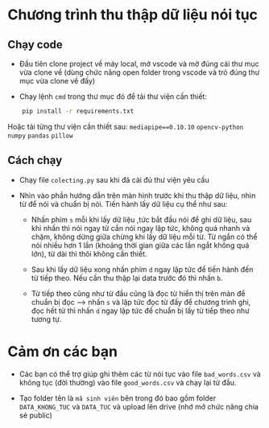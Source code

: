 # Chương trình thu thập dữ liệu nói tục

## Chạy code
- Đầu tiên clone project về máy local, mở vscode và mở đúng cái thư mục vừa clone về (dùng chức năng open folder trong vscode và trỏ đúng thư mục vừa clone về đấy)

- Chạy lệnh `cmd` trong thư mục đó để tải thư viện cần thiết:

```bash
    pip install -r requirements.txt
```

Hoặc tải từng thư viện cần thiết sau:
    `mediapipe==0.10.10` `opencv-python` `numpy` `pandas` `pillow`

## Cách chạy
- Chạy file `colecting.py` sau khi đã cài đủ thư viện yêu cầu

- Nhìn vào phần hướng dẫn trên màn hình trước khi thu thập dữ liệu, nhìn từ để nói và chuẩn bị nói. Tiến hành lấy dữ liệu cụ thể như sau:
    - Nhấn phím `s` mỗi khi lấy dữ liệu ,tức bắt đầu nói để ghi dữ liệu, sau khi nhấn thì nói ngay từ cần nói ngay lập tức, không quá nhanh và chậm, không dừng giữa chừng khi lấy dữ liệu mỗi từ. Từ ngắn có thể nói nhiều hơn 1 lần (khoảng thời gian giữa các lần ngắt không quá lớn), từ dài thì thôi không cần thiết. 
     
    - Sau khi lấy dữ liệu xong nhấn phím `d` ngay lập tức để tiến hành đến từ tiếp theo. Nếu cần thu thập lại data trước đó thì nhấn `b`.

    - Từ tiếp theo cũng như từ đầu cũng là đọc từ hiển thị trên màn để chuẩn bị đọc --> nhấn `s` và lập tức đọc từ đấy để chương trình ghi, đọc hết từ thì nhấn `d` ngay lập tức để chuẩn bị lấy từ tiếp theo như tương tự.

# Cảm ơn các bạn
- Các bạn có thể trợ giúp ghi thêm các từ nói tục vào file `bad_words.csv` và không tục (đời thường) vào file `good_words.csv` và chạy lại từ đầu.

- Tạo folder tên là `mã sinh viên` bên trong đó bao gồm folder `DATA_KHONG_TUC` và `DATA_TUC` và upload lên drive (nhớ mở chức năng chia sẻ public) 
